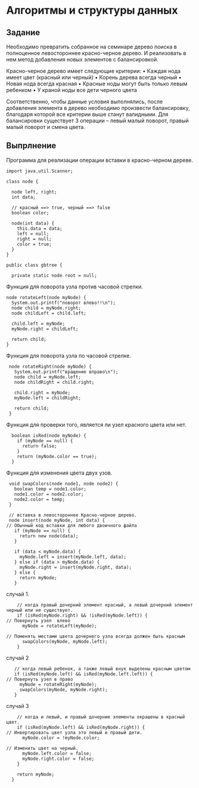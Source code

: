 # Алгоритмы и структуры данных

## Задание 
Необходимо превратить собранное на семинаре дерево поиска в полноценное левостороннее красно-черное дерево. И реализовать в нем метод добавления новых элементов с балансировкой.

Красно-черное дерево имеет следующие критерии:
• Каждая нода имеет цвет (красный или черный)
• Корень дерева всегда черный
• Новая нода всегда красная
• Красные ноды могут быть только левым ребенком
• У краной ноды все дети черного цвета

Соответственно, чтобы данные условия выполнялись, после добавления элемента в дерево необходимо произвести балансировку, благодаря которой все критерии выше станут валидными. Для балансировки существует 3 операции – левый малый поворот, правый малый поворот и смена цвета.

## Выпрлнение 

Программа для реализации операции вставки в красно-черном дереве.

```
import java.util.Scanner;

class node {

  node left, right;
  int data;

  // красный ==> true, черный ==> false
  boolean color;

  node(int data) {
    this.data = data;
    left = null;
    right = null;
    color = true;
  }
}

public class gbtree {

  private static node root = null;
```
  Функция для поворота узла против часовой стрелки.

  ```
  node rotateLeft(node myNode) {
    System.out.printf("поворот влево!!\n");
    node child = myNode.right;
    node childLeft = child.left;

    child.left = myNode;
    myNode.right = childLeft;

    return child;
  }
```
 Функция для поворота узла по часовой стрелке.

 ```
  node rotateRight(node myNode) {
    System.out.printf("вращение вправо\n");
    node child = myNode.left;
    node childRight = child.right;

    child.right = myNode;
    myNode.left = childRight;

    return child;
  }
```

Функция для проверки того, является ли узел красного цвета или нет.
```
  boolean isRed(node myNode) {
    if (myNode == null) {
      return false;
    }
    return (myNode.color == true);
  }
```
 Функция для изменения цвета двух узов.
 ```
  void swapColors(node node1, node node2) {
    boolean temp = node1.color;
    node1.color = node2.color;
    node2.color = temp;
  }

  // вставка в левостороннее Красно-черное дерево.
  node insert(node myNode, int data) {
// Обычный код вставки для любого двоичного файла
    if (myNode == null) {
      return new node(data);
    }

    if (data < myNode.data) {
      myNode.left = insert(myNode.left, data);
    } else if (data > myNode.data) {
      myNode.right = insert(myNode.right, data);
    } else {
      return myNode;
    }
```
случай 1.

```
    // когда правый дочерний элемент красный, а левый дочерний элемент черный или не существует.
    if (isRed(myNode.right) && !isRed(myNode.left)) {
// Повернуть узел  влево
      myNode = rotateLeft(myNode);

// Поменять местами цвета дочернего узла всегда должен быть красным
      swapColors(myNode, myNode.left);
    }
```
 случай 2
 ```
    // когда левый ребенок, а также левый внук выделены красным цветом
    if (isRed(myNode.left) && isRed(myNode.left.left)) {
// Повернуть узел в право
      myNode = rotateRight(myNode);
      swapColors(myNode, myNode.right);
    }
```
случай 3
```
    // когда и левый, и правый дочерние элементы окрашены в красный цвет.
    if (isRed(myNode.left) && isRed(myNode.right)) {
// Инвертировать цвет узла это левый и правый дети.
      myNode.color = !myNode.color;

// Изменить цвет на черный.
      myNode.left.color = false;
      myNode.right.color = false;
    }

    return myNode;
  }
```
 
